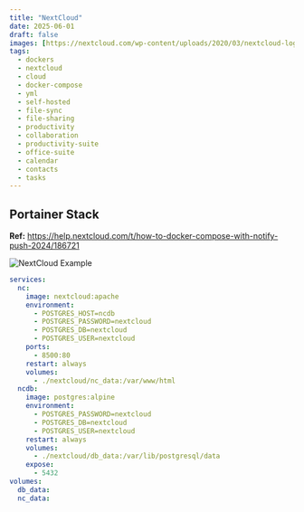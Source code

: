 ```yaml
---
title: "NextCloud"
date: 2025-06-01
draft: false
images: [https://nextcloud.com/wp-content/uploads/2020/03/nextcloud-logo.png]
tags:
  - dockers
  - nextcloud
  - cloud
  - docker-compose
  - yml
  - self-hosted
  - file-sync
  - file-sharing
  - productivity
  - collaboration
  - productivity-suite
  - office-suite
  - calendar
  - contacts
  - tasks
---
```


## Portainer Stack

**Ref:** <https://help.nextcloud.com/t/how-to-docker-compose-with-notify-push-2024/186721>

![NextCloud Example](../images/nextcloud_example.png)

```yaml
services:
  nc:
    image: nextcloud:apache
    environment:
      - POSTGRES_HOST=ncdb
      - POSTGRES_PASSWORD=nextcloud
      - POSTGRES_DB=nextcloud
      - POSTGRES_USER=nextcloud
    ports:
      - 8500:80
    restart: always
    volumes:
      - ./nextcloud/nc_data:/var/www/html
  ncdb:
    image: postgres:alpine
    environment:
      - POSTGRES_PASSWORD=nextcloud
      - POSTGRES_DB=nextcloud
      - POSTGRES_USER=nextcloud
    restart: always
    volumes:
      - ./nextcloud/db_data:/var/lib/postgresql/data
    expose:
      - 5432
volumes:
  db_data:
  nc_data:
```